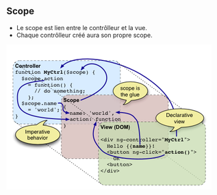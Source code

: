 ## Scope

* Le scope est lien entre le contrôlleur et la vue.
* Chaque contrôlleur créé aura son propre scope.

![Lien scope vue controller](img/scope-view-ctrl.png)
